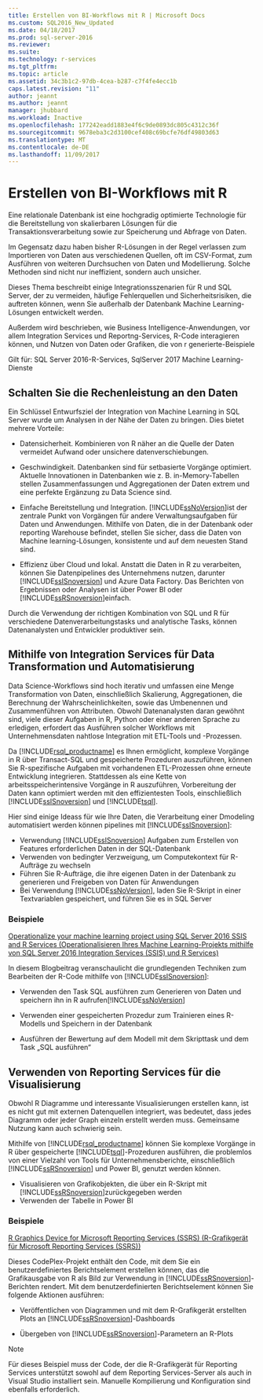 ```yaml
---
title: Erstellen von BI-Workflows mit R | Microsoft Docs
ms.custom: SQL2016_New_Updated
ms.date: 04/18/2017
ms.prod: sql-server-2016
ms.reviewer: 
ms.suite: 
ms.technology: r-services
ms.tgt_pltfrm: 
ms.topic: article
ms.assetid: 34c3b1c2-97db-4cea-b287-c7f4fe4ecc1b
caps.latest.revision: "11"
author: jeannt
ms.author: jeannt
manager: jhubbard
ms.workload: Inactive
ms.openlocfilehash: 177242eadd1883e4f6c9de0893dc805c4312c36f
ms.sourcegitcommit: 9678eba3c2d3100cef408c69bcfe76df49803d63
ms.translationtype: MT
ms.contentlocale: de-DE
ms.lasthandoff: 11/09/2017
---
```

# <a name="creating-bi-workflows-with-r"></a>Erstellen von BI-Workflows mit R

Eine relationale Datenbank ist eine hochgradig optimierte Technologie für die Bereitstellung von skalierbaren Lösungen für die Transaktionsverarbeitung sowie zur Speicherung und Abfrage von Daten.

Im Gegensatz dazu haben bisher R-Lösungen in der Regel verlassen zum Importieren von Daten aus verschiedenen Quellen, oft im CSV-Format, zum Ausführen von weiteren Durchsuchen von Daten und Modellierung. Solche Methoden sind nicht nur ineffizient, sondern auch unsicher.

Dieses Thema beschreibt einige Integrationsszenarien für R und SQL Server, der zu vermeiden, häufige Fehlerquellen und Sicherheitsrisiken, die auftreten können, wenn Sie außerhalb der Datenbank Machine Learning-Lösungen entwickelt werden.

Außerdem wird beschrieben, wie Business Intelligence-Anwendungen, vor allem Integration Services und Reportng-Services, R-Code interagieren können, und Nutzen von Daten oder Grafiken, die von r generierte-Beispiele

Gilt für: SQL Server 2016-R-Services, SqlServer 2017 Machine Learning-Dienste

## <a name="bring-compute-power-to-the-data"></a>Schalten Sie die Rechenleistung an den Daten

Ein Schlüssel Entwurfsziel der Integration von Machine Learning in SQL Server wurde um Analysen in der Nähe der Daten zu bringen. Dies bietet mehrere Vorteile:

+ Datensicherheit. Kombinieren von R näher an die Quelle der Daten vermeidet Aufwand oder unsichere datenverschiebungen.

+ Geschwindigkeit. Datenbanken sind für setbasierte Vorgänge optimiert. Aktuelle Innovationen in Datenbanken wie z. B. in-Memory-Tabellen stellen Zusammenfassungen und Aggregationen der Daten extrem und eine perfekte Ergänzung zu Data Science sind.

+ Einfache Bereitstellung und Integration. [!INCLUDE[ssNoVersion](../../includes/ssnoversion-md.md)]ist der zentrale Punkt von Vorgängen für andere Verwaltungsaufgaben für Daten und Anwendungen. Mithilfe von Daten, die in der Datenbank oder reporting Warehouse befindet, stellen Sie sicher, dass die Daten von Machine learning-Lösungen, konsistente und auf dem neuesten Stand sind. 

+ Effizienz über Cloud und lokal. Anstatt die Daten in R zu verarbeiten, können Sie Datenpipelines des Unternehmens nutzen, darunter [!INCLUDE[ssISnoversion](../../includes/ssisnoversion-md.md)] und Azure Data Factory. Das Berichten von Ergebnissen oder Analysen ist über Power BI oder [!INCLUDE[ssRSnoversion](../../includes/ssrsnoversion-md.md)]einfach.

Durch die Verwendung der richtigen Kombination von SQL und R für verschiedene Datenverarbeitungstasks und analytische Tasks, können Datenanalysten und Entwickler produktiver sein.

## <a name="use-integration-services-for-data-transformation-and-automation"></a>Mithilfe von Integration Services für Data Transformation und Automatisierung

Data Science-Workflows sind hoch iterativ und umfassen eine Menge Transformation von Daten, einschließlich Skalierung, Aggregationen, die Berechnung der Wahrscheinlichkeiten, sowie das Umbenennen und Zusammenführen von Attributen. Obwohl Datenanalysten daran gewöhnt sind, viele dieser Aufgaben in R, Python oder einer anderen Sprache zu erledigen, erfordert das Ausführen solcher Workflows mit Unternehmensdaten nahtlose Integration mit ETL-Tools und -Prozessen.

Da [!INCLUDE[rsql_productname](../../includes/rsql-productname-md.md)] es Ihnen ermöglicht, komplexe Vorgänge in R über Transact-SQL und gespeicherte Prozeduren auszuführen, können Sie R-spezifische Aufgaben mit vorhandenen ETL-Prozessen ohne erneute Entwicklung integrieren. Stattdessen als eine Kette von arbeitsspeicherintensive Vorgänge in R auszuführen, Vorbereitung der Daten kann optimiert werden mit den effizientesten Tools, einschließlich [!INCLUDE[ssISnoversion](../../includes/ssisnoversion-md.md)] und [!INCLUDE[tsql](../../includes/tsql-md.md)]. 

Hier sind einige Ideass für wie Ihre Daten, die Verarbeitung einer Dmodeling automatisiert werden können pipelines mit [!INCLUDE[ssISnoversion](../../includes/ssisnoversion-md.md)]:

+ Verwendung [!INCLUDE[ssISnoversion](../../includes/ssisnoversion-md.md)] Aufgaben zum Erstellen von Features erforderlichen Daten in der SQL-Datenbank
+ Verwenden von bedingter Verzweigung, um Computekontext für R-Aufträge zu wechseln
+ Führen Sie R-Aufträge, die ihre eigenen Daten in der Datenbank zu generieren und Freigeben von Daten für Anwendungen
+ Bei Verwendung [!INCLUDE[ssNoVersion](../../includes/ssnoversion-md.md)], laden Sie R-Skript in einer Textvariablen gespeichert, und führen Sie es in SQL Server

### <a name="examples"></a>Beispiele

[Operationalize your machine learning project using SQL Server 2016 SSIS and R Services (Operationalisieren Ihres Machine Learning-Projekts mithilfe von SQL Server 2016 Integration Services (SSIS) und R Services)](https://blogs.msdn.microsoft.com/ssis/2016/01/11/operationalize-your-machine-learning-project-using-sql-server-2016-ssis-and-r-services/)  

In diesem Blogbeitrag veranschaulicht die grundlegenden Techniken zum Bearbeiten der R-Code mithilfe von [!INCLUDE[ssISnoversion](../../includes/ssisnoversion-md.md)]: 

+ Verwenden den Task SQL ausführen zum Generieren von Daten und speichern ihn in R aufrufen[!INCLUDE[ssNoVersion](../../includes/ssnoversion-md.md)]

+ Verwenden einer gespeicherten Prozedur zum Trainieren eines R-Modells und Speichern in der Datenbank

+ Ausführen der Bewertung auf dem Modell mit dem Skripttask und dem Task „SQL ausführen“

##  <a name="bkmk_ssrs"></a>Verwenden von Reporting Services für die Visualisierung

Obwohl R Diagramme und interessante Visualisierungen erstellen kann, ist es nicht gut mit externen Datenquellen integriert, was bedeutet, dass jedes Diagramm oder jeder Graph einzeln erstellt werden muss. Gemeinsame Nutzung kann auch schwierig sein.

Mithilfe von [!INCLUDE[rsql_productname](../../includes/rsql-productname-md.md)] können Sie komplexe Vorgänge in R über gespeicherte [!INCLUDE[tsql](../../includes/tsql-md.md)]-Prozeduren ausführen, die problemlos von einer Vielzahl von Tools für Unternehmensberichte, einschließlich [!INCLUDE[ssRSnoversion](../../includes/ssrsnoversion-md.md)] und Power BI, genutzt werden können.

+ Visualisieren von Grafikobjekten, die über ein R-Skript mit [!INCLUDE[ssRSnoversion](../../includes/ssrsnoversion-md.md)]zurückgegeben werden
+ Verwenden der Tabelle in Power BI

### <a name="examples"></a>Beispiele

[R Graphics Device for Microsoft Reporting Services (SSRS) (R-Grafikgerät für Microsoft Reporting Services (SSRS))](https://rgraphicsdevice.codeplex.com/)

Dieses CodePlex-Projekt enthält den Code, mit dem Sie ein benutzerdefiniertes Berichtselement erstellen können, das die Grafikausgabe von R als Bild zur Verwendung in [!INCLUDE[ssRSnoversion](../../includes/ssrsnoversion-md.md)]-Berichten rendert.  Mit dem benutzerdefinierten Berichtselement können Sie folgende Aktionen ausführen:

+ Veröffentlichen von Diagrammen und mit dem R-Grafikgerät erstellten Plots an [!INCLUDE[ssRSnoversion](../../includes/ssrsnoversion-md.md)]-Dashboards

+ Übergeben von [!INCLUDE[ssRSnoversion](../../includes/ssrsnoversion-md.md)]-Parametern an R-Plots

> [!NOTE]
> Für dieses Beispiel muss der Code, der die R-Grafikgerät für Reporting Services unterstützt sowohl auf dem Reporting Services-Server als auch in Visual Studio installiert sein. Manuelle Kompilierung und Konfiguration sind ebenfalls erforderlich.
